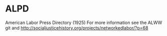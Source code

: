 # ALPD
American Labor Press Directory (1925)
For more information see the ALWW git and http://socialjusticehistory.org/projects/networkedlabor/?p=68
